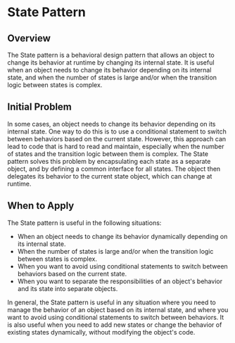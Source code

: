# State Pattern
## Overview
The State pattern is a behavioral design pattern that allows an object to change its behavior at runtime by changing its internal state. It is useful when an object needs to change its behavior depending on its internal state, and when the number of states is large and/or when the transition logic between states is complex.

## Initial Problem
In some cases, an object needs to change its behavior depending on its internal state. One way to do this is to use a conditional statement to switch between behaviors based on the current state. However, this approach can lead to code that is hard to read and maintain, especially when the number of states and the transition logic between them is complex. The State pattern solves this problem by encapsulating each state as a separate object, and by defining a common interface for all states. The object then delegates its behavior to the current state object, which can change at runtime.

## When to Apply
The State pattern is useful in the following situations:

* When an object needs to change its behavior dynamically depending on its internal state.
* When the number of states is large and/or when the transition logic between states is complex.
* When you want to avoid using conditional statements to switch between behaviors based on the current state.
* When you want to separate the responsibilities of an object's behavior and its state into separate objects.

In general, the State pattern is useful in any situation where you need to manage the behavior of an object based on its internal state, and where you want to avoid using conditional statements to switch between behaviors. It is also useful when you need to add new states or change the behavior of existing states dynamically, without modifying the object's code.

